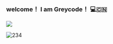 ### welcome！ I am Greycode！ 💻🇨🇳

<img align="center" src="https://github-readme-stats.vercel.app/api?username=greycodee&show_icons=true&icon_color=90B44B&text_color=5DAC81&bg_color=ffffff&hide_title=true&theme=flag-india" />

![234](https://github-readme-stats.vercel.app/api/pin/?username=greycodee&repo=gofund)
